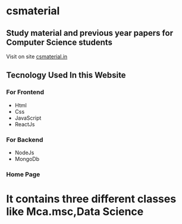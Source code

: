 # csmaterial

## Study material and previous year papers for Computer Science students 

Visit on site [csmaterial.in](https://www.csmaterial.in/)


## Tecnology Used In this Website
### For Frontend            
- Html 
- Css 
- JavaScript 
- ReactJs


 ### For Backend                            
 - NodeJs                           
 - MongoDb
### Home Page 
# It contains three different classes like Mca.msc,Data Science

